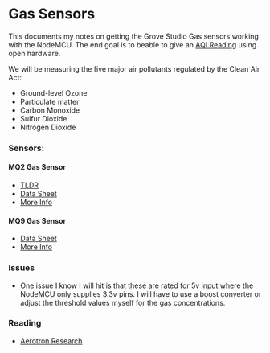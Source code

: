 # Gas Sensors

This documents my notes on getting the Grove Studio Gas sensors working with the NodeMCU. The end goal is to beable to give an [AQI Reading](https://airnow.gov/index.cfm?action=aqibasics.aqi) using open hardware.

We will be measuring the five major air pollutants regulated by the Clean Air Act:

 * Ground-level Ozone
 * Particulate matter
 * Carbon Monoxide
 * Sulfur Dioxide
 * Nitrogen Dioxide

### Sensors:

#### MQ2 Gas Sensor 
 * [TLDR](https://lastminuteengineers.com/mq2-gas-senser-arduino-tutorial/)
 * [Data Sheet](https://lastminuteengineers.com/datasheets/MQ2-Gas-Sensor-Datasheet.pdf)
 * [More Info](http://wiki.seeedstudio.com/Grove-Gas_Sensor-MQ2/)

#### MQ9 Gas Sensor

 * [Data Sheet](https://raw.githubusercontent.com/SeeedDocument/Grove-Gas_Sensor-MQ9/master/res/MQ-9.pdf)
 * [More Info](http://wiki.seeedstudio.com/Grove-Gas_Sensor-MQ9/)

### Issues

* One issue I know I will hit is that these are rated for 5v input where the NodeMCU only supplies 3.3v pins. I will have to use a boost converter or adjust the threshold values myself for the gas concentrations.

### Reading

* [Aerotron Research](file:///home/mikey/Downloads/Aerotron.pdf)
